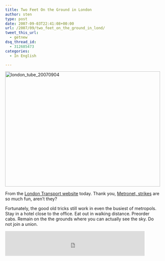 ```yaml
---
title: Two Feet On the Ground in London
author: sten
type: post
date: 2007-09-03T22:41:08+00:00
url: /2007/09/two_feet_on_the_ground_in_lond/
tweet_this_url:
  - getnew
dsq_thread_id:
  - 312685473
categories:
  - In English

---
```

[<img src="http://farm2.static.flickr.com/1372/1314704529_121d544e27.jpg" width="500" height="372" alt="london_tube_20070904" />][1]
  
From the [London Transport website][2] today. Thank you, [Metronet, strikes][3] are so much fun, aren&#8217;t they?
  
Fortunately, the good old tricks still work in even the busiest of metropols. Stay in a hotel close to the office. Eat out in walking distance. Preorder cabs. Remain on the the grounds where you can actually see the sky. Do not join a union.

<iframe src="http://www.facebook.com/plugins/like.php?href=http%3A%2F%2Fsten.tamkivi.com%2F2007%2F09%2Ftwo_feet_on_the_ground_in_lond%2F&layout=standard&show_faces=true&width=450&action=like&colorscheme=light&height=80" scrolling="no" frameborder="0" style="border:none; overflow:hidden; width:450px; height:80px;" allowTransparency="true"></iframe>

 [1]: http://www.flickr.com/photos/seikatsu/1314704529/ "Photo Sharing"
 [2]: http://www.tfl.gov.uk/tfl/livetravelnews/realtime/tube/default.html
 [3]: http://news.bbc.co.uk/2/hi/uk_news/england/london/6501447.stm